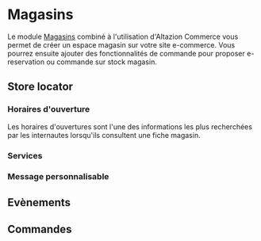 # Magasins

Le module [Magasins](../administration/modules/magasins/magasins.md) combiné à l'utilisation d'Altazion Commerce vous permet de créer un espace magasin sur votre site e-commerce. Vous pourrez ensuite ajouter des fonctionnalités de commande pour proposer e-reservation ou commande sur stock magasin. 


## Store locator



### Horaires d'ouverture

Les horaires d'ouvertures sont l'une des informations les plus recherchées par les internautes lorsqu'ils consultent une fiche magasin.



### Services


### Message personnalisable

## Evènements

## Commandes
